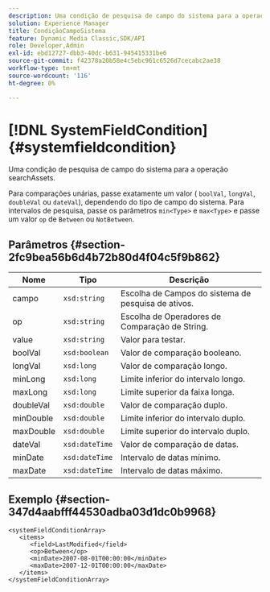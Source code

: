 ```yaml
---
description: Uma condição de pesquisa de campo do sistema para a operação searchAssets.
solution: Experience Manager
title: CondiçãoCampoSistema
feature: Dynamic Media Classic,SDK/API
role: Developer,Admin
exl-id: ebd12727-dbb3-40dc-b631-945415331be6
source-git-commit: f42378a20b58e4c5ebc961c6526d7cecabc2ae38
workflow-type: tm+mt
source-wordcount: '116'
ht-degree: 0%

---
```


# [!DNL SystemFieldCondition]{#systemfieldcondition}

Uma condição de pesquisa de campo do sistema para a operação searchAssets.

Para comparações unárias, passe exatamente um valor ( `boolVal`, `longVal`, `doubleVal` ou `dateVal`), dependendo do tipo de campo do sistema. Para intervalos de pesquisa, passe os parâmetros `min<Type>` e `max<Type>` e passe um valor `op` de `Between` ou `NotBetween`.

## Parâmetros {#section-2fc9bea56b6d4b72b80d4f04c5f9b862}

| Nome | Tipo | Descrição |
|---|---|---|
| campo | `xsd:string` | Escolha de Campos do sistema de pesquisa de ativos. |
| op | `xsd:string` | Escolha de Operadores de Comparação de String. |
| value | `xsd:string` | Valor para testar. |
| boolVal | `xsd:boolean` | Valor de comparação booleano. |
| longVal | `xsd:long` | Valor de comparação longo. |
| minLong | `xsd:long` | Limite inferior do intervalo longo. |
| maxLong | `xsd:long` | Limite superior da faixa longa. |
| doubleVal | `xsd:double` | Valor de comparação duplo. |
| minDouble | `xsd:double` | Limite inferior do intervalo duplo. |
| maxDouble | `xsd:double` | Limite superior do intervalo duplo. |
| dateVal | `xsd:dateTime` | Valor de comparação de datas. |
| minDate | `xsd:dateTime` | Intervalo de datas mínimo. |
| maxDate | `xsd:dateTime` | Intervalo de datas máximo. |

## Exemplo {#section-347d4aabfff44530adba03d1dc0b9968}

```
<systemFieldConditionArray>
   <items>
      <field>LastModified</field>
      <op>Between</op>
      <minDate>2007-08-01T00:00:00</minDate>
      <maxDate>2007-12-01T00:00:00</maxDate>
   </items>
</systemFieldConditionArray>
```
